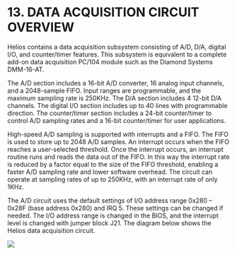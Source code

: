 # 13. DATA ACQUISITION CIRCUIT OVERVIEW

Helios contains a data acquisition subsystem consisting of A/D, D/A, digital I/O, and counter/timer features. This subsystem is equivalent to a complete add-on data acquisition PC/104 module such as the Diamond Systems DMM-16-AT.

&#x20;The A/D section includes a 16-bit A/D converter, 16 analog input channels, and a 2048-sample FIFO. Input ranges are programmable, and the maximum sampling rate is 250KHz. The D/A section includes 4 12-bit D/A channels. The digital I/O section includes up to 40 lines with programmable direction. The counter/timer section includes a 24-bit counter/timer to control A/D sampling rates and a 16-bit counter/timer for user applications.&#x20;

High-speed A/D sampling is supported with interrupts and a FIFO. The FIFO is used to store up to 2048 A/D samples. An interrupt occurs when the FIFO reaches a user-selected threshold. Once the interrupt occurs, an interrupt routine runs and reads the data out of the FIFO. In this way the interrupt rate is reduced by a factor equal to the size of the FIFO threshold, enabling a faster A/D sampling rate and lower software overhead. The circuit can operate at sampling rates of up to 250KHz, with an interrupt rate of only 1KHz.&#x20;

The A/D circuit uses the default settings of I/O address range 0x280 – 0x28F (base address 0x280) and IRQ 5. These settings can be changed if needed. The I/O address range is changed in the BIOS, and the interrupt level is changed with jumper block J21. The diagram below shows the Helios data acquisition circuit.

![](broken-reference)
